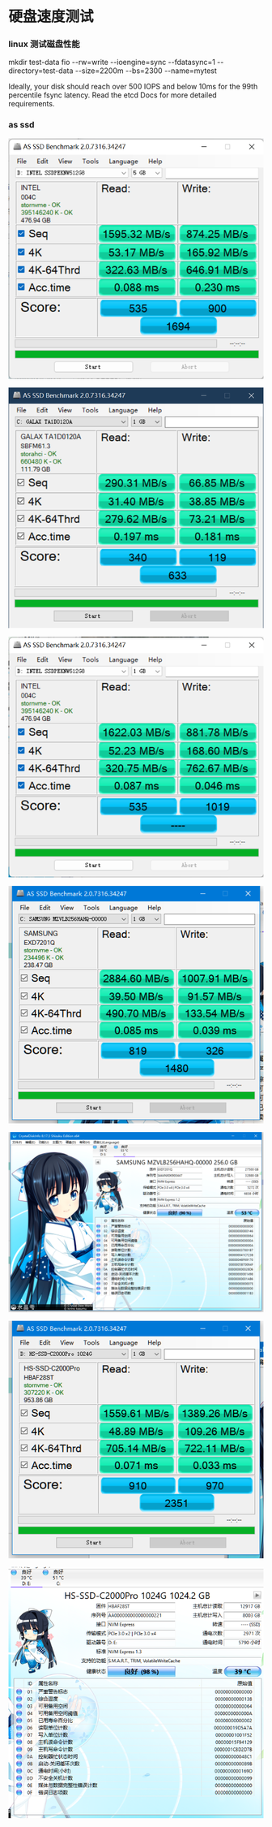 # 硬盘速度测试


### linux 测试磁盘性能


mkdir test-data
fio --rw=write --ioengine=sync --fdatasync=1 --directory=test-data --size=2200m --bs=2300 --name=mytest

Ideally, your disk should reach over 500 IOPS and below 10ms for the 99th percentile fsync latency. Read the etcd Docs for more detailed requirements.



### as ssd

![660P 5GB](_v_images/20220906182537987_26393.png)

![光威 1GB](_v_images/20220906182619519_25504.png)

![660P 1GB](_v_images/20220906183511031_14728.png)



![三星981 1GB](_v_images/20220906193542887_24307.png)

![三星981 256G](_v_images/20220906193606268_13713.png)


![C2000PRO 1T](_v_images/20220906201131109_32680.png)


![C2000PRO 1T](_v_images/20220906201150745_32638.png)